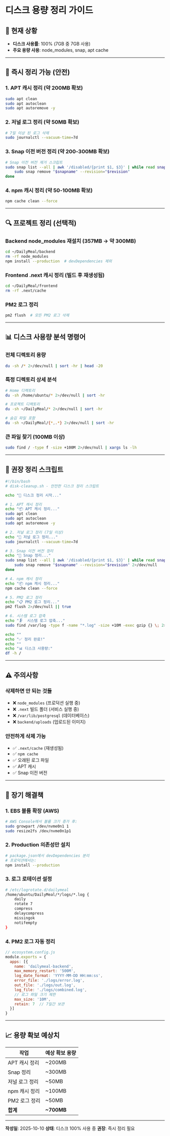 # 디스크 용량 정리 가이드

## 🚨 현재 상황
- **디스크 사용률**: 100% (7GB 중 7GB 사용)
- **주요 용량 사용**: node_modules, snap, apt cache

---

## 🧹 즉시 정리 가능 (안전)

### 1. APT 캐시 정리 (약 200MB 확보)
```bash
sudo apt clean
sudo apt autoclean
sudo apt autoremove -y
```

### 2. 저널 로그 정리 (약 50MB 확보)
```bash
# 7일 이상 된 로그 삭제
sudo journalctl --vacuum-time=7d
```

### 3. Snap 이전 버전 정리 (약 200-300MB 확보)
```bash
# Snap 이전 버전 제거 스크립트
sudo snap list --all | awk '/disabled/{print $1, $3}' | while read snapname revision; do
    sudo snap remove "$snapname" --revision="$revision"
done
```

### 4. npm 캐시 정리 (약 50-100MB 확보)
```bash
npm cache clean --force
```

---

## 🔍 프로젝트 정리 (선택적)

### Backend node_modules 재설치 (357MB → 약 300MB)
```bash
cd ~/DailyMeal/backend
rm -rf node_modules
npm install --production  # devDependencies 제외
```

### Frontend .next 캐시 정리 (빌드 후 재생성됨)
```bash
cd ~/DailyMeal/frontend
rm -rf .next/cache
```

### PM2 로그 정리
```bash
pm2 flush  # 모든 PM2 로그 삭제
```

---

## 📊 디스크 사용량 분석 명령어

### 전체 디렉토리 용량
```bash
du -sh /* 2>/dev/null | sort -hr | head -20
```

### 특정 디렉토리 상세 분석
```bash
# Home 디렉토리
du -sh /home/ubuntu/* 2>/dev/null | sort -hr

# 프로젝트 디렉토리
du -sh ~/DailyMeal/* 2>/dev/null | sort -hr

# 숨김 파일 포함
du -sh ~/DailyMeal/{*,.*} 2>/dev/null | sort -hr
```

### 큰 파일 찾기 (100MB 이상)
```bash
sudo find / -type f -size +100M 2>/dev/null | xargs ls -lh
```

---

## 🚀 권장 정리 스크립트

```bash
#!/bin/bash
# disk-cleanup.sh - 안전한 디스크 정리 스크립트

echo "🧹 디스크 정리 시작..."

# 1. APT 캐시 정리
echo "📦 APT 캐시 정리..."
sudo apt clean
sudo apt autoclean
sudo apt autoremove -y

# 2. 저널 로그 정리 (7일 이상)
echo "📝 저널 로그 정리..."
sudo journalctl --vacuum-time=7d

# 3. Snap 이전 버전 정리
echo "📸 Snap 정리..."
sudo snap list --all | awk '/disabled/{print $1, $3}' | while read snapname revision; do
    sudo snap remove "$snapname" --revision="$revision" 2>/dev/null
done

# 4. npm 캐시 정리
echo "📦 npm 캐시 정리..."
npm cache clean --force

# 5. PM2 로그 정리
echo "📋 PM2 로그 정리..."
pm2 flush 2>/dev/null || true

# 6. 시스템 로그 압축
echo "🗜️  시스템 로그 압축..."
sudo find /var/log -type f -name "*.log" -size +10M -exec gzip {} \; 2>/dev/null

echo ""
echo "✅ 정리 완료!"
echo ""
echo "📊 디스크 사용량:"
df -h /
```

---

## ⚠️ 주의사항

### 삭제하면 안 되는 것들
- ❌ `node_modules` (프로덕션 실행 중)
- ❌ `.next` 빌드 폴더 (서비스 실행 중)
- ❌ `/var/lib/postgresql` (데이터베이스)
- ❌ `backend/uploads` (업로드된 이미지)

### 안전하게 삭제 가능
- ✅ `.next/cache` (재생성됨)
- ✅ `npm cache`
- ✅ 오래된 로그 파일
- ✅ APT 캐시
- ✅ Snap 이전 버전

---

## 🎯 장기 해결책

### 1. EBS 볼륨 확장 (AWS)
```bash
# AWS Console에서 볼륨 크기 증가 후:
sudo growpart /dev/nvme0n1 1
sudo resize2fs /dev/nvme0n1p1
```

### 2. Production 의존성만 설치
```bash
# package.json에서 devDependencies 분리
# 프로덕션에서는:
npm install --production
```

### 3. 로그 로테이션 설정
```bash
# /etc/logrotate.d/dailymeal
/home/ubuntu/DailyMeal/*/logs/*.log {
    daily
    rotate 7
    compress
    delaycompress
    missingok
    notifempty
}
```

### 4. PM2 로그 자동 정리
```javascript
// ecosystem.config.js
module.exports = {
  apps: [{
    name: 'dailymeal-backend',
    max_memory_restart: '500M',
    log_date_format: 'YYYY-MM-DD HH:mm:ss',
    error_file: './logs/error.log',
    out_file: './logs/out.log',
    log_file: './logs/combined.log',
    // 로그 파일 크기 제한
    max_size: '10M',
    retain: 7  // 7일간 보관
  }]
}
```

---

## 📈 용량 확보 예상치

| 작업 | 예상 확보 용량 |
|------|---------------|
| APT 캐시 정리 | ~200MB |
| Snap 정리 | ~300MB |
| 저널 로그 정리 | ~50MB |
| npm 캐시 정리 | ~100MB |
| PM2 로그 정리 | ~50MB |
| **합계** | **~700MB** |

---

**작성일**: 2025-10-10
**상태**: 디스크 100% 사용 중
**권장**: 즉시 정리 필요

